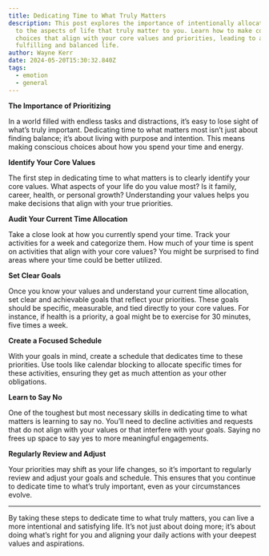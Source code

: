 ```yaml
---
title: Dedicating Time to What Truly Matters
description: This post explores the importance of intentionally allocating time
  to the aspects of life that truly matter to you. Learn how to make conscious
  choices that align with your core values and priorities, leading to a more
  fulfilling and balanced life.
author: Wayne Kerr
date: 2024-05-20T15:30:32.840Z
tags:
  - emotion
  - general
---
```

**The Importance of Prioritizing**

In a world filled with endless tasks and distractions, it’s easy to lose sight of what’s truly important. Dedicating time to what matters most isn’t just about finding balance; it’s about living with purpose and intention. This means making conscious choices about how you spend your time and energy.

**Identify Your Core Values**

The first step in dedicating time to what matters is to clearly identify your core values. What aspects of your life do you value most? Is it family, career, health, or personal growth? Understanding your values helps you make decisions that align with your true priorities.

**Audit Your Current Time Allocation**

Take a close look at how you currently spend your time. Track your activities for a week and categorize them. How much of your time is spent on activities that align with your core values? You might be surprised to find areas where your time could be better utilized.

**Set Clear Goals**

Once you know your values and understand your current time allocation, set clear and achievable goals that reflect your priorities. These goals should be specific, measurable, and tied directly to your core values. For instance, if health is a priority, a goal might be to exercise for 30 minutes, five times a week.

**Create a Focused Schedule**

With your goals in mind, create a schedule that dedicates time to these priorities. Use tools like calendar blocking to allocate specific times for these activities, ensuring they get as much attention as your other obligations.

**Learn to Say No**

One of the toughest but most necessary skills in dedicating time to what matters is learning to say no. You’ll need to decline activities and requests that do not align with your values or that interfere with your goals. Saying no frees up space to say yes to more meaningful engagements.

**Regularly Review and Adjust**

Your priorities may shift as your life changes, so it’s important to regularly review and adjust your goals and schedule. This ensures that you continue to dedicate time to what’s truly important, even as your circumstances evolve.

- - -

By taking these steps to dedicate time to what truly matters, you can live a more intentional and satisfying life. It’s not just about doing more; it’s about doing what’s right for you and aligning your daily actions with your deepest values and aspirations.